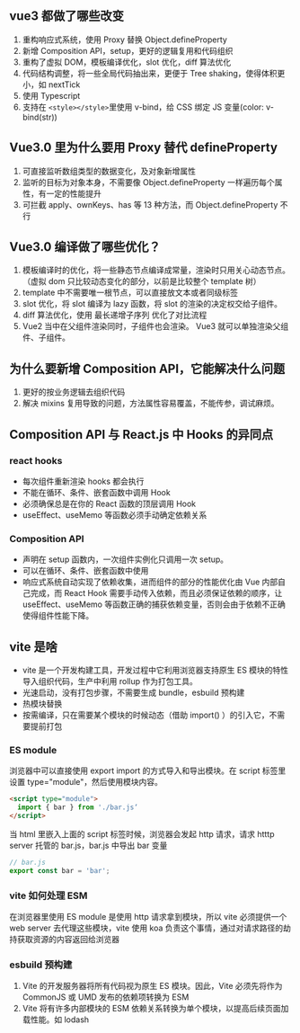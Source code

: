 ## vue3 都做了哪些改变

1. 重构响应式系统，使用 Proxy 替换 Object.defineProperty
2. 新增 Composition API，setup，更好的逻辑复用和代码组织
3. 重构了虚拟 DOM，模板编译优化，slot 优化，diff 算法优化
4. 代码结构调整，将一些全局代码抽出来，更便于 Tree shaking，使得体积更小，如 nextTick
5. 使用 Typescript
6. 支持在 `<style></style>`里使用 v-bind，给 CSS 绑定 JS 变量(color: v-bind(str))

## Vue3.0 里为什么要用 Proxy 替代 defineProperty

1. 可直接监听数组类型的数据变化，及对象新增属性
2. 监听的目标为对象本身，不需要像 Object.defineProperty 一样遍历每个属性，有一定的性能提升
3. 可拦截 apply、ownKeys、has 等 13 种方法，而 Object.defineProperty 不行

## Vue3.0 编译做了哪些优化？

1. 模板编译时的优化，将一些静态节点编译成常量，渲染时只用关心动态节点。（虚拟 dom 只比较动态变化的部分，以前是比较整个 template 树）
2. template 中不需要唯一根节点，可以直接放文本或者同级标签
3. slot 优化，将 slot 编译为 lazy 函数，将 slot 的渲染的决定权交给子组件。
4. diff 算法优化，使用 最长递增子序列 优化了对比流程
5. Vue2 当中在父组件渲染同时，子组件也会渲染。 Vue3 就可以单独渲染父组件、子组件。

## 为什么要新增 Composition API，它能解决什么问题

1. 更好的按业务逻辑去组织代码
2. 解决 mixins 复用导致的问题，方法属性容易覆盖，不能传参，调试麻烦。

## Composition API 与 React.js 中 Hooks 的异同点

### react hooks

- 每次组件重新渲染 hooks 都会执行
- 不能在循环、条件、嵌套函数中调用 Hook
- 必须确保总是在你的 React 函数的顶层调用 Hook
- useEffect、useMemo 等函数必须手动确定依赖关系

### Composition API

- 声明在 setup 函数内，一次组件实例化只调用一次 setup。
- 可以在循环、条件、嵌套函数中使用
- 响应式系统自动实现了依赖收集，进而组件的部分的性能优化由 Vue 内部自己完成，而 React Hook 需要手动传入依赖，而且必须保证依赖的顺序，让 useEffect、useMemo 等函数正确的捕获依赖变量，否则会由于依赖不正确使得组件性能下降。

## vite 是啥

- vite 是一个开发构建工具，开发过程中它利用浏览器支持原生 ES 模块的特性导入组织代码，生产中利用 rollup 作为打包工具。
- 光速启动，没有打包步骤，不需要生成 bundle，esbuild 预构建
- 热模块替换
- 按需编译，只在需要某个模块的时候动态（借助 import() ）的引入它，不需要提前打包

### ES module

浏览器中可以直接使用 export import 的方式导入和导出模块。在 script 标签里设置 type="module"，然后使用模块内容。

```html
<script type="module">
  import { bar } from './bar.js‘
</script>
```

当 html 里嵌入上面的 script 标签时候，浏览器会发起 http 请求，请求 htttp server 托管的 bar.js，bar.js 中导出 bar 变量

```js
// bar.js
export const bar = 'bar';
```

### vite 如何处理 ESM

在浏览器里使用 ES module 是使用 http 请求拿到模块，所以 vite 必须提供一个 web server 去代理这些模块，vite 使用 koa 负责这个事情，通过对请求路径的劫持获取资源的内容返回给浏览器

### esbuild 预构建

1. Vite 的开发服务器将所有代码视为原生 ES 模块。因此，Vite 必须先将作为 CommonJS 或 UMD 发布的依赖项转换为 ESM
2. Vite 将有许多内部模块的 ESM 依赖关系转换为单个模块，以提高后续页面加载性能。如 lodash

